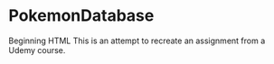 # PokemonDatabase
Beginning HTML 
This is an attempt to recreate an assignment from a Udemy course.
